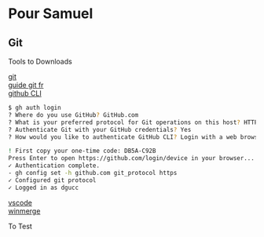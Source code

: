 # Pour Samuel

## Git

Tools to Downloads

[git](https://git-scm.com/downloads/win)  
[guide git fr](https://github.com/progit/progit2-fr/releases/download/2.1.77/progit.pdf)  
[github CLI](https://github.com/cli/cli/releases/download/v2.68.1/gh_2.68.1_windows_amd64.msi)  

```bash
$ gh auth login
? Where do you use GitHub? GitHub.com
? What is your preferred protocol for Git operations on this host? HTTPS
? Authenticate Git with your GitHub credentials? Yes
? How would you like to authenticate GitHub CLI? Login with a web browser

! First copy your one-time code: DB5A-C92B
Press Enter to open https://github.com/login/device in your browser...
✓ Authentication complete.
- gh config set -h github.com git_protocol https
✓ Configured git protocol
✓ Logged in as dgucc
```

[vscode](https://code.visualstudio.com/docs/?dv=win32arm64zip)  
[winmerge](https://downloads.sourceforge.net/winmerge/winmerge-2.16.46-x64-exe.zip)  

To Test